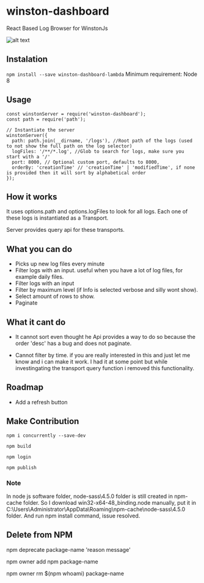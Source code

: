 # winston-dashboard

React Based Log Browser for WinstonJs

![alt text](https://raw.githubusercontent.com/spearmootz/winston-dashboard/gh-pages/winston-dashboard.png)

## Instalation

`npm install --save winston-dashboard-lambda`
Minimum requirement: Node 8

## Usage

```
const winstonServer = require('winston-dashboard');
const path = require('path');

// Instantiate the server
winstonServer({
  path: path.join(__dirname, '/logs'), //Root path of the logs (used to not show the full path on the log selector)
  logFiles: '/**/*.log', //Glob to search for logs, make sure you start with a '/'
  port: 8000, // Optional custom port, defaults to 8000,
  orderBy: 'creationTime' // 'creationTime' | 'modifiedTime', if none is provided then it will sort by alphabetical order
});
```

## How it works

It uses options.path and options.logFiles to look for all logs.
Each one of these logs is instantiated as a Transport.

Server provides query api for these transports.


## What you can do

* Picks up new log files every minute
* Filter logs with an input. useful when you have a lot of log files, for example daily files.
* Filter logs with an input
* Filter by maximum level (if Info is selected verbose and silly wont show).
* Select amount of rows to show.
* Paginate

## What it cant do

* It cannot sort even thought he Api provides a way to do so because the order 'desc' has a bug and does not paginate.

* Cannot filter by time. if you are really interested in this and just let me know and i can make it work. I had it at some point but while investingating the transport query function i removed this functionality.

## Roadmap

* Add a refresh button

## Make Contribution

`npm i concurrently --save-dev`

`npm build`

`npm login`

`npm publish`

### Note
In node js software folder, node-sass\4.5.0 folder is still created in npm-cache folder. So I download win32-x64-48_binding.node manually, put it in C:\Users\Administrator\AppData\Roaming\npm-cache\node-sass\4.5.0 folder.
And run npm install command, issue resolved.

## Delete from NPM

npm deprecate package-name 'reason message'

npm owner add npm package-name

npm owner rm $(npm whoami) package-name